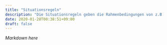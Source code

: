 ```yaml
---
title: "Situationsregeln"
description: "Die Situationsregeln geben die Rahmenbedingungen von z.B. Überfällen oder Einbrüchen wieder."
date: 2020-01-28T00:38:51+09:00
draft: false
---
```


*Markdown here*
